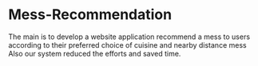 # Mess-Recommendation
The main is to develop a website application recommend a mess to users according to their preferred choice of cuisine and
nearby distance mess
Also our system reduced the efforts and saved time.
